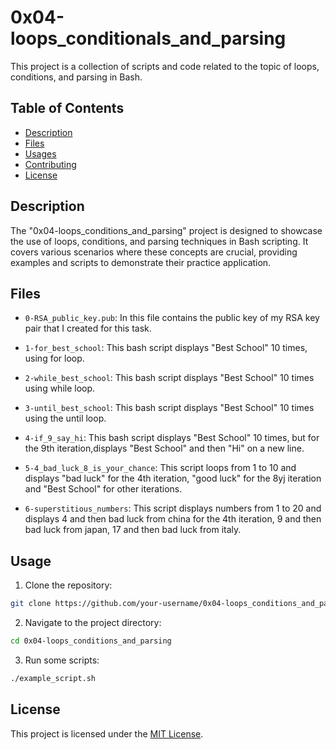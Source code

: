 # 0x04-loops_conditionals_and_parsing

This project is a collection of scripts and code related to the topic of loops, conditions, and parsing in Bash.

## Table of Contents

- [Description](#description)
- [Files](#files)
- [Usages](#usages)
- [Contributing](#contributing)
- [License](#license)

## Description

The "0x04-loops_conditions_and_parsing" project is designed to showcase the use of loops, conditions, and parsing techniques in Bash scripting. It covers various scenarios where these concepts are crucial, providing examples and scripts to demonstrate their practice application.

## Files

- `0-RSA_public_key.pub`: In this file contains the public key of my RSA key pair that I created for this task.

- `1-for_best_school`: This bash script displays "Best School" 10 times, using for loop.

- `2-while_best_school`: This bash script displays "Best School" 10 times using while loop.

- `3-until_best_school`: This bash script displays "Best School" 10 times using the until loop.

- `4-if_9_say_hi`: This bash script displays "Best School" 10 times, but for the 9th iteration,displays "Best School" and then "Hi" on a new line.

- `5-4_bad_luck_8_is_your_chance`: This script loops from 1 to 10 and displays "bad luck" for the 4th iteration, "good luck" for the 8yj iteration and "Best School" for other iterations.

- `6-superstitious_numbers`: This script displays numbers from 1 to 20 and displays 4 and then bad luck from china for the 4th iteration, 9 and then bad luck from japan, 17 and then bad luck from italy.


## Usage

1. Clone the repository:

```bash
git clone https://github.com/your-username/0x04-loops_conditions_and_parsing.git
```

2. Navigate to the project directory:
```bash
cd 0x04-loops_conditions_and_parsing
```

3. Run some scripts:
```bash
./example_script.sh
```

## License

This project is licensed under the [MIT License](LICENSE).
